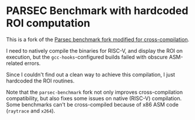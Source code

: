 # PARSEC Benchmark with hardcoded ROI computation

This is a fork of the [Parsec benchmark fork modified for cross-compilation](https://github.com/darchr/parsec-benchmark).

I need to natively compile the binaries for RISC-V, and display the ROI on execution, but the `gcc-hooks`-configured builds failed with obscure ASM-related errors.

Since I couldn't find out a clean way to achieve this compilation, I just hardcoded the ROI routines.

Note that the `parsec-benchmark` fork not only improves cross-compilation compatibility, but also fixes some issues on native (RISC-V) compilation. Some benchmarks can't be cross-compiled because of x86 ASM code (`raytrace` and `x264`).

